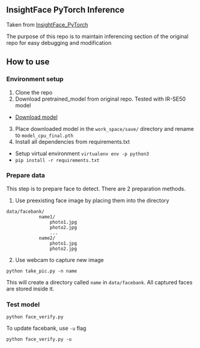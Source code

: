 ## InsightFace PyTorch Inference
Taken from [InsightFace_PyTorch](https://github.com/TreB1eN/InsightFace_Pytorch)

The purpose of this repo is to maintain inferencing section of the original repo for easy debugging and modification

## How to use

### Environment setup
1. Clone the repo
2. Download pretrained_model from original repo. Tested with IR-SE50 model
- [Download model](https://onedrive.live.com/?authkey=%21AOw5TZL8cWlj10I&cid=CEC0E1F8F0542A13&id=CEC0E1F8F0542A13%21835&parId=root&action=locate)

3. Place downloaded model in the ```work_space/save/``` directory and rename to ```model_cpu_final.pth```
4. Install all dependencies from requirements.txt
- Setup virtual environment ```virtualenv env -p python3```
- ```pip install -r requirements.txt```

### Prepare data
This step is to prepare face to detect. There are 2 preparation methods.

1. Use preexisting face image by placing them into the directory
```
data/facebank/
            name1/
                photo1.jpg
                photo2.jpg
                ...
            name2/
                photo1.jpg
                photo2.jpg
```
2. Use webcam to capture new image
```
python take_pic.py -n name
```
This will create a directory called ```name``` in ```data/facebank```. All captured faces are stored inside it.

### Test model
```python face_verify.py```

To update facebank, use ```-u``` flag

```python face_verify.py -u```
